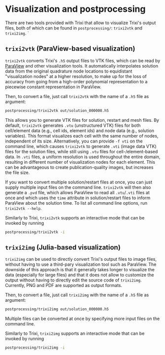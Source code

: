 # Visualization and postprocessing
There are two tools provided with Trixi that allow to visualize Trixi's output
files, both of which can be found in `postprocessing/`: `trixi2vtk` and
`trixi2img`. `

## `trixi2vtk` (ParaView-based visualization)
`trixi2vtk` converts Trixi's `.h5` output files to VTK files, which can be read
by [ParaView](https://www.paraview.org) and other visualization tools. It
automatically interpolates solution data from the original quadrature node
locations to equidistant "visualization nodes" at a higher resolution, to make
up for the loss of accuracy from going from a high-order polynomial
representation to a piecewise constant representation in ParaView.

Then, to convert a file, just call `trixi2vtk` with the name of a `.h5` file as argument:
```bash
postprocessing/trixi2vtk out/solution_000000.h5
```
This allows you to generate VTK files for solution, restart and mesh files. By
default, `trixi2vtk` generates `.vtu` (unstructured VTK) files for both cell/element data (e.g.,
cell ids, element ids) and node data (e.g., solution variables). This format
visualizes each cell with the same number of nodes, independent of its size.
Alternatively, you can provide `-f vti` on the command line, which causes
`trixi2vtk` to generate `.vti` (image data VTK) files for the solution files,
while still using `.vtu` files for cell-/element-based data. In `.vti` files,
a uniform resolution is used throughout the entire domain, resulting in
different number of visualization nodes for each element.
This can be advantageous to create publication-quality images, but
increases the file size.

If you want to convert multiple solution/restart files at once, you can just supply
multiple input files on the command line. `trixi2vtk` will then also generate a
`.pvd` file, which allows ParaView to read all `.vtu`/`.vti` files at once and which
uses the `time` attribute in solution/restart files to inform ParaView about the
solution time. To list all command line options,
run `trixi2vtk --help`.

Similarly to Trixi, `trixi2vtk` supports an interactive mode that can be invoked
by running
```bash
postprocessing/trixi2vtk -i
```


## `trixi2img` (Julia-based visualization)
`trixi2img` can be used to directly convert Trixi's output files to image files,
without having to use a third-pary visualization tool such as ParaView. The
downside of this approach is that it generally takes longer to visualize the
data (especially for large files) and that it does not allow to customize the
output without having to directly edit the source code of `trixi2img`.
Currently, PNG and PDF are supported as output formats.

Then, to convert a file, just call `trixi2img` with the name of a `.h5` file as argument:
```bash
postprocessing/trixi2img out/solution_000000.h5
```
Multiple files can be converted at once by specifying more input files on the
command line.

Similarly to Trixi, `trixi2img` supports an interactive mode that can be invoked
by running
```bash
postprocessing/trixi2img -i
```

